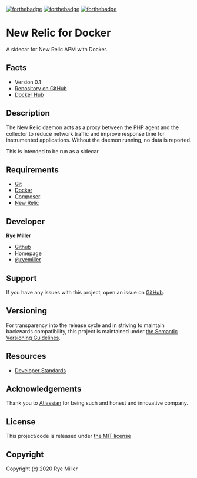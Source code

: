 [![forthebadge](https://forthebadge.com/images/badges/built-with-science.svg)](https://forthebadge.com)
[![forthebadge](https://forthebadge.com/images/badges/made-with-crayons.svg)](https://forthebadge.com)
[![forthebadge](https://forthebadge.com/images/badges/powered-by-netflix.svg)](https://forthebadge.com)

New Relic for Docker
====================

A sidecar for New Relic APM with Docker.


Facts
-----

 * Version 0.1
 * [Repository on GitHub](https://github.com/iods/newrelic-docker)
 * [Docker Hub](https://hub.docker.com/r/iods/newrelic)
 
 
Description
-----------

The New Relic daemon acts as a proxy between the PHP agent and the collector to reduce network traffic and
improve response time for instrumented applications. Without the daemon running, no data is reported.

This is intended to be run as a sidecar.


Requirements
------------

 * [Git](https://git-scm.org)
 * [Docker](http://docker.io)
 * [Composer](http://getcomposer.org)
 * [New Relic](http://newrelic.com)
 
 
Developer
---------

**Rye Miller**
 * [Github](https://github.com/iods)
 * [Homepage](http://ryemiller.io)
 * [@ryemiller](http://twitter.com/ryemiller)


Support
-------

If you have any issues with this project, open an issue on [GitHub](https://github.com/iods/newrelic-docker/issues).


Versioning
----------

For transparency into the release cycle and in striving to maintain backwards compatibility, this project is
maintained under [the Semantic Versioning Guidelines](http://semver.og).


Resources
---------

 * [Developer Standards](https://github.com/GalvanizeOpenSource/developer-standards)
 

Acknowledgements
----------------

Thank you to [Atlassian](http://www.atlassian.com) for being such and honest and innovative company.


License
-------

This project/code is released under [the MIT license](https://github.com/iods/newrelic-docker/LICENSE)


Copyright
---------

Copyright (c) 2020 Rye Miller